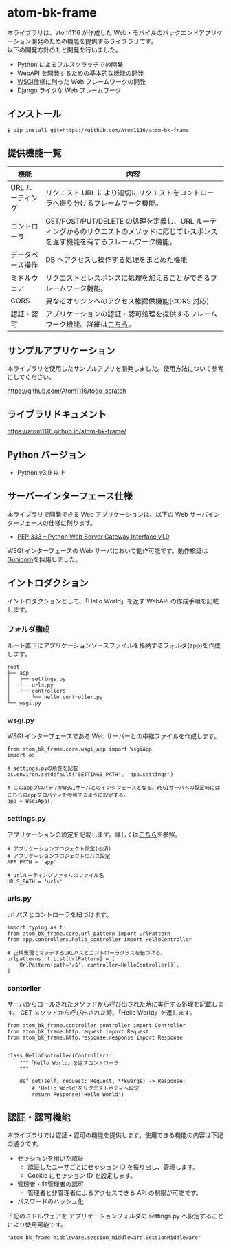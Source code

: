 # atom-bk-frame

本ライブラリは、atom1116 が作成した Web・モバイルのバックエンドアプリケーション開発のための機能を提供するライブラリです。  
以下の開発方針のもと開発を行いました。

- Python によるフルスクラッチでの開発
- WebAPI を開発するための基本的な機能の開発
- [WSGI](https://peps.python.org/pep-0333/)仕様に則った Web フレームワークの開発
- Django ライクな Web フレームワーク

## インストール

```
$ pip install git+https://github.com/Atom1116/atom-bk-frame
```

## 提供機能一覧

| 機能             | 内容                                                                                                                                   |
| ---------------- | -------------------------------------------------------------------------------------------------------------------------------------- |
| URL ルーティング | リクエスト URL により適切にリクエストをコントローラへ振り分けるフレームワーク機能。                                                    |
| コントローラ     | GET/POST/PUT/DELETE の処理を定義し、URL ルーティングからのリクエストのメソッドに応じてレスポンスを返す機能を有するフレームワーク機能。 |
| データベース操作 | DB へアクセスし操作する処理をまとめた機能                                                                                              |
| ミドルウェア     | リクエストとレスポンスに処理を加えることができるフレームワーク機能。                                                                   |
| CORS             | 異なるオリジンへのアクセス権提供機能(CORS 対応)                                                                                        |
| 認証・認可       | アプリケーションの認証・認可処理を提供するフレームワーク機能。詳細は[こちら](#認証・認可)。                                            |

## サンプルアプリケーション

本ライブラリを使用したサンプルアプリを開発しました。使用方法について参考にしてください。

https://github.com/Atom1116/todo-scratch

## ライブラリドキュメント

https://atom1116.github.io/atom-bk-frame/

## Python バージョン

- Python:v3.9 以上

## サーバーインターフェース仕様

本ライブラリで開発できる Web アプリケーションは、以下の Web サーバインターフェースの仕様に則ります。

- [PEP 333 – Python Web Server Gateway Interface v1.0](https://peps.python.org/pep-0333/)

WSGI インターフェースの Web サーバにおいて動作可能です。動作検証は[Gunicorn](https://gunicorn.org/)を採用しました。

## イントロダクション

イントロダクションとして、「Hello World」を返す WebAPI の作成手順を記載します。

### フォルダ構成

ルート直下にアプリケーションソースファイルを格納するフォルダ(app)を作成します。

```
root
├── app
│   ├── settings.py
│   └── urls.py
│   └── controllers
│       └── hello_controller.py
└── wsgi.py
```

### wsgi.py

WSGI インターフェースである Web サーバーとの中継ファイルを作成します。

```
from atom_bk_frame.core.wsgi_app import WsgiApp
import os

# settings.pyの所在を記載
os.environ.setdefault('SETTINGS_PATH', 'app.settings')

# このappプロパティがWSGIサーバとのインタフェースとなる。WSGIサーバへの設定時にはこちらのappプロパティを参照するように設定する。
app = WsgiApp()
```

### settings.py

アプリケーションの設定を記載します。詳しくは[こちら](https://github.com/Atom1116/todo-scratch/blob/develop/todo_scratch/bk_app/settings.py)を参照。

```
# アプリケーションプロジェクト設定(必須)
# アプリケーションプロジェクトのパス設定
APP_PATH = 'app'

# urlルーティングファイルのファイル名
URLS_PATH = 'urls'
```

### urls.py

url パスとコントローラを紐づけます。

```
import typing as t
from atom_bk_frame.core.url_pattern import UrlPattern
from app.controllers.hello_controller import HelloController

# 正規表現でマッチするURLパスとコントローラクラスを紐づける。
urlpatterns: t.List[UrlPattern] = [
    UrlPattern(path='/$', controller=HelloController()),
]
```

### contorller

サーバからコールされたメソッドから呼び出された時に実行する処理を記載します。
GET メソッドから呼び出された時、「Hello World」を返します。

```
from atom_bk_frame.controller.controller import Controller
from atom_bk_frame.http.request import Request
from atom_bk_frame.http.response.response import Response


class HelloController(Controller):
    """「Hello World」を返すコントローラ
    """

    def get(self, request: Request, **kwargs) -> Response:
        # 'Hello World'をリクエストボディへ設定
        return Response('Hello World')

```

## 認証・認可機能

本ライブラリでは認証・認可の機能を提供します。使用できる機能の内容は下記の通りです。

- セッションを用いた認証
  - 認証したユーザごとにセッション ID を振り出し、管理します。
  - Cookie にセッション ID を設定します。
- 管理者・非管理者の認可
  - 管理者と非管理者によるアクセスできる API の制限が可能です。
- パスワードのハッシュ化

下記のミドルウェアを アプリケーションフォルダの settings.py へ設定することにより使用可能です。

```
"atom_bk_frame.middleware.session_middleware.SessionMiddleware"
```
